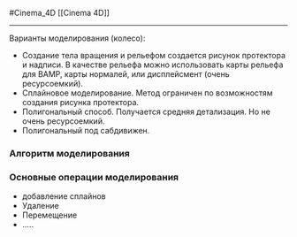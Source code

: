 #Cinema_4D 
[[Cinema 4D]]
________________
Варианты моделирования (колесо):
- Создание тела вращения и рельефом создается рисунок протектора и надписи. В качестве рельефа можно использовать карты рельефа для BAMP, карты нормалей, или дисплейсмент (очень ресурсоемкий).
- Сплайновое моделирование. Метод ограничен по возможностям создания рисунка протектора.
- Полигональный способ. Получается средняя детализация. Но не очень ресурсоемкий.
- Полигональный под сабдивижен.


### Алгоритм моделирования

### Основные операции моделирования
- добавление сплайнов
- Удаление
- Перемещение
- .....